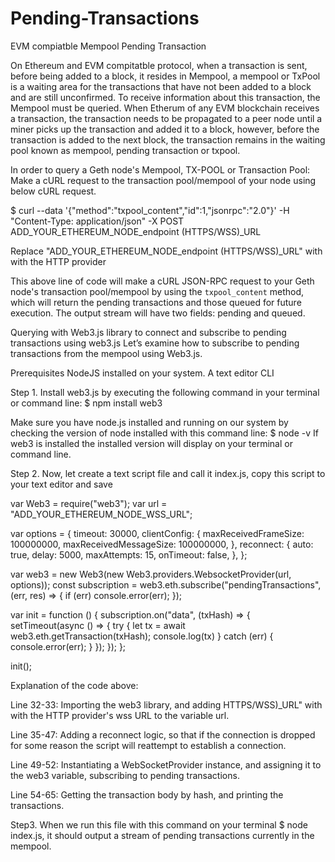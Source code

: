 # Pending-Transactions
EVM compiatble Mempool Pending Transaction

On Ethereum and EVM compitatble protocol, when a transaction is sent, before being added to a block, it resides in Mempool, a mempool or TxPool is a waiting area for the transactions that have not been added to a block and are still unconfirmed. To receive information about this transaction, the Mempool must be queried. When Etherum of any EVM blockchain receives a transaction, the transaction needs to be propagated to a peer node until a miner picks up the transaction and added it to a block, however, before the transaction is added to the next block, the transaction remains in the waiting pool known as mempool, pending transaction or txpool. 


In order to query a Geth node's Mempool, TX-POOL or Transaction Pool: Make a cURL request to the transaction pool/mempool of your node using below cURL request.

$ curl --data '{"method":"txpool_content","id":1,"jsonrpc":"2.0"}' -H "Content-Type: application/json" -X POST ADD_YOUR_ETHEREUM_NODE_endpoint (HTTPS/WSS)_URL

Replace "ADD_YOUR_ETHEREUM_NODE_endpoint (HTTPS/WSS)_URL" with with the HTTP provider 

This above line of code will make a cURL JSON-RPC request to your Geth node's transaction pool/mempool by using the `txpool_content` method, which will return the pending transactions and those queued for future execution. The output stream will have two fields: pending and queued.

Querying with Web3.js library to connect and subscribe to pending transactions using web3.js
Let’s examine how to subscribe to pending transactions from the mempool using Web3.js. 

Prerequisites
NodeJS installed on your system.
A text editor
CLI

Step 1.
Install web3.js by executing the following command in your terminal or command line: $ npm install web3

Make sure you have node.js installed and running on our system by checking the version of node installed with this command line: $ node -v
If web3 is installed the installed version will display on your terminal or command line.

Step 2.
Now, let create a text script file and call it index.js, copy this script to your text editor and save

var Web3 = require("web3");
var url = "ADD_YOUR_ETHEREUM_NODE_WSS_URL";

var options = {
  timeout: 30000,
  clientConfig: {
    maxReceivedFrameSize: 100000000,
    maxReceivedMessageSize: 100000000,
  },
  reconnect: {
    auto: true,
    delay: 5000,
    maxAttempts: 15,
    onTimeout: false,
  },
};

var web3 = new Web3(new Web3.providers.WebsocketProvider(url, options));
const subscription = web3.eth.subscribe("pendingTransactions", (err, res) => {
  if (err) console.error(err);
});

var init = function () {
  subscription.on("data", (txHash) => {
    setTimeout(async () => {
      try {
        let tx = await web3.eth.getTransaction(txHash);
        console.log(tx)
      } catch (err) {
        console.error(err);
      }
    });
  });
};

init();


Explanation of the code above:

Line 32-33: Importing the web3 library, and adding HTTPS/WSS)_URL" with with the HTTP provider's wss URL to the variable url.

Line 35-47: Adding a reconnect logic, so that if the connection is dropped for some reason the script will reattempt to establish a connection.

Line 49-52: Instantiating a WebSocketProvider instance, and assigning it to the web3 variable, subscribing to pending transactions. 

Line 54-65: Getting the transaction body by hash, and printing the transactions. 

Step3.
When we run this file with this command on your terminal $ node index.js, it should output a stream of pending transactions currently in the mempool.
